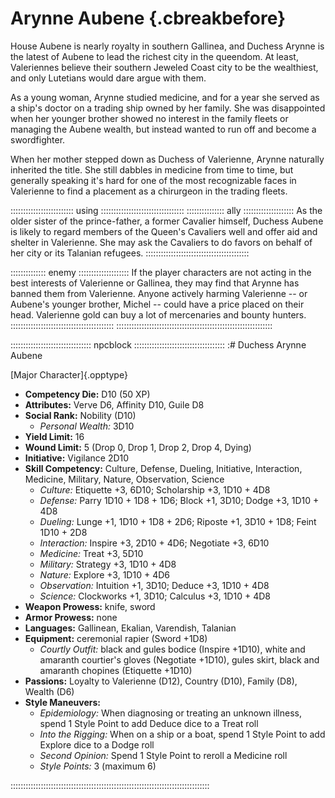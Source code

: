 # Arynne Aubene {.cbreakbefore}

House Aubene is nearly royalty in southern Gallinea, and Duchess Arynne is the
latest of Aubene to lead the richest city in the queendom. At least,
Valeriennes believe their southern Jeweled Coast city to be the wealthiest,
and only Lutetians would dare argue with them.

As a young woman, Arynne studied medicine, and for a year she served as a ship's doctor
on a trading ship owned by her family. She was disappointed when her younger brother
showed no interest in the family fleets or managing the Aubene wealth, but instead
wanted to run off and become a swordfighter.

When her mother stepped down as Duchess of Valerienne, Arynne naturally inherited 
the title. She still dabbles in medicine from time to time, but generally speaking
it's hard for one of the most recognizable faces in Valerienne to find a placement
as a chirurgeon in the trading fleets.

::::::::::::::::::::::::: using :::::::::::::::::::::::::::::::::
::::::::::::::: ally ::::::::::::::::::::
As the older sister of the prince-father, a former Cavalier himself,
Duchess Aubene is likely to regard members of the Queen's Cavaliers
well and offer aid and shelter in Valerienne. She may ask the
Cavaliers to do favors on behalf of her city or its Talanian
refugees.
:::::::::::::::::::::::::::::::::::::::::

:::::::::::::: enemy ::::::::::::::::::::
If the player characters are not acting in the best interests of
Valerienne or Gallinea, they may find that Arynne has banned them
from Valerienne. Anyone actively harming Valerienne -- or Aubene's
younger brother, Michel -- could have a price placed on their head.
Valerienne gold can buy a lot of mercenaries and bounty hunters.
:::::::::::::::::::::::::::::::::::::::::
::::::::::::::::::::::::::::::::::::::::::::::::::::::::::::::

:::::::::::::::::::::::::::::::: npcblock ::::::::::::::::::::::::::::::::::::
:# Duchess Arynne Aubene

[Major Character]{.opptype}

- **Competency Die:** D10 (50 XP)
- **Attributes:** Verve D6, Affinity D10, Guile D8
- **Social Rank:** Nobility (D10)
  - *Personal Wealth:* 3D10
- **Yield Limit:** 16
- **Wound Limit:** 5 (Drop 0, Drop 1, Drop 2, Drop 4, Dying)
- **Initiative:** Vigilance 2D10
- **Skill Competency:** Culture, Defense, Dueling, Initiative, Interaction, Medicine, Military, Nature, Observation, Science
  - *Culture:*        Etiquette +3, 6D10; Scholarship +3, 1D10 + 4D8
  - *Defense:*        Parry 1D10 + 1D8 + 1D6; Block +1, 3D10; Dodge +3, 1D10 + 4D8
  - *Dueling:*        Lunge +1, 1D10 + 1D8 + 2D6; Riposte +1, 3D10 + 1D8; Feint 1D10 + 2D8
  - *Interaction:*    Inspire +3, 2D10 + 4D6; Negotiate +3, 6D10
  - *Medicine:*       Treat +3, 5D10
  - *Military:*       Strategy +3, 1D10 + 4D8
  - *Nature:*         Explore +3, 1D10 + 4D6
  - *Observation:*    Intuition +1, 3D10; Deduce +3, 1D10 + 4D8
  - *Science:*        Clockworks +1, 3D10; Calculus +3, 1D10 + 4D8
- **Weapon Prowess:** knife, sword
- **Armor Prowess:** none
- **Languages:** Gallinean, Ekalian, Varendish, Talanian
- **Equipment:** ceremonial rapier (Sword +1D8)
    - *Courtly Outfit:* black and gules bodice (Inspire +1D10), white and amaranth courtier's gloves (Negotiate +1D10), gules skirt, black and amaranth chopines (Etiquette +1D10)
- **Passions:** 
    Loyalty to Valerienne  (D12),
    Country                (D10), 
    Family                  (D8), 
    Wealth                  (D6)
- **Style Maneuvers:**
  - *Epidemiology:* When diagnosing or treating an unknown illness, spend 1 Style Point to add Deduce dice to a Treat roll
  - *Into the Rigging:* When on a ship or a boat, spend 1 Style Point to add Explore dice to a Dodge roll
  - *Second Opinion:* Spend 1 Style Point to reroll a Medicine roll
  - *Style Points:* 3 (maximum 6)

:::::::::::::::::::::::::::::::::::::::::::::::::::::::::::::::::::::::::::::::
